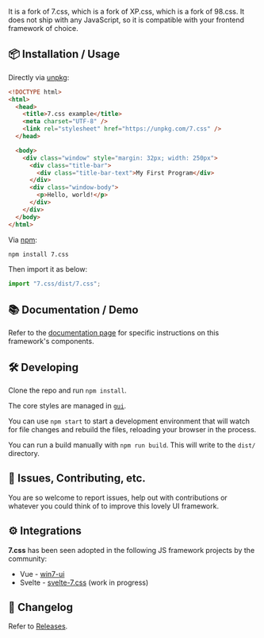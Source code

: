 It is a fork of 7.css, which is a fork of XP.css, which is a fork of 98.css.
It does not ship with any JavaScript, so it is compatible with your frontend framework of choice.

## 📦 Installation / Usage

Directly via [unpkg](https://unpkg.com/):

```html
<!DOCTYPE html>
<html>
  <head>
    <title>7.css example</title>
    <meta charset="UTF-8" />
    <link rel="stylesheet" href="https://unpkg.com/7.css" />
  </head>

  <body>
    <div class="window" style="margin: 32px; width: 250px">
      <div class="title-bar">
        <div class="title-bar-text">My First Program</div>
      </div>
      <div class="window-body">
        <p>Hello, world!</p>
      </div>
    </div>
  </body>
</html>
```

Via [npm](https://www.npmjs.com/package/7.css):

```sh
npm install 7.css
```

Then import it as below:

```javascript
import "7.css/dist/7.css";
```

## 📚 Documentation / Demo

Refer to the [documentation page](https://khang-nd.github.io/7.css/) for specific instructions on this framework's components.

## 🛠 Developing

Clone the repo and run `npm install`.

The core styles are managed in [`gui`](https://github.com/khang-nd/7.css/tree/main/gui).

You can use `npm start` to start a development environment that will watch for file changes and rebuild the files, reloading your browser in the process.

You can run a build manually with `npm run build`. This will write to the `dist/` directory.

## 📝 Issues, Contributing, etc.

You are so welcome to report issues, help out with contributions or whatever you could think of to improve this lovely UI framework.

## ⚙ Integrations

**7.css** has been seen adopted in the following JS framework projects by the community:

- Vue - [win7-ui](https://github.com/Visnalize/win7-ui)
- Svelte - [svelte-7.css](https://github.com/JericoFX/svelte-7.css) (work in progress)

## 📜 Changelog

Refer to [Releases](https://github.com/khang-nd/7.css/releases).

